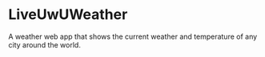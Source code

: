 # LiveUwUWeather
A weather web app that shows the current weather and temperature of any city around the world.
